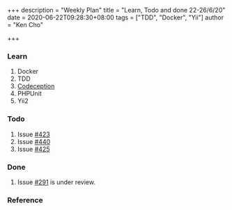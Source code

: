 +++
description = "Weekly Plan"
title = "Learn, Todo and done 22-26/6/20"
date = 2020-06-22T09:28:30+08:00
tags = ["TDD", "Docker", "Yii"]
author = "Ken Cho"

+++
### Learn
1. Docker    
2. TDD
3. [Codeception](https://codeception.com/quickstart)
4. PHPUnit
5. Yii2

### Todo
1. Issue [#423](https://github.com/gigascience/gigadb-website/issues/423)
2. Issue [#440](https://github.com/gigascience/gigadb-website/issues/440)
3. Issue [#425](https://github.com/gigascience/gigadb-website/issues/425)


### Done
1. Issue [#291](https://github.com/gigascience/gigadb-website/issues/291) is under review.


### Reference


